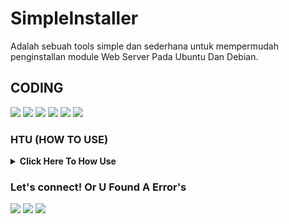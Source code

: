 # SimpleInstaller
Adalah sebuah tools simple dan sederhana untuk mempermudah penginstallan module Web Server Pada Ubuntu Dan Debian.

## CODING
 <p>
    <img src="https://img.shields.io/badge/OS-linux-blue?&logo=linux" />
    <img src="https://img.shields.io/badge/Code-shell-blue?&logo=shell" />
  <img src="https://img.shields.io/badge/OS-ubuntu-blue?&logo=ubuntu" />
    <img src="https://img.shields.io/badge/OS-debian-blue?&logo=debian" />
      <img src="https://img.shields.io/badge/Text%20Editor-Sublime%20text-blue?&logo=sublime%20text&logoColor=blue" />
  <img src="https://gpvc.arturio.dev/imyhacker" />
  </p>
  
  ### HTU (HOW TO USE)
<details>
 <summary><strong>Click Here To How Use</strong></summary>
    - 🤔 git clone https://github.com/imyhacker/simpleinstaller</br>
    - 🤔 cd simpleinstaller</br>
    - 🤔 sh index.sh</br>


</details>

### Let's connect! Or U Found A Error's
<p>
    <a href="https://medium.com/@ariikun" target="blank"><img src="https://img.shields.io/badge/Arii-kun-30302f?style=flat&logo=medium" /></a>
    <a href="https://www.paypal.me/arikungans" target="blank"><img src="https://ionicabizau.github.io/badges/paypal.svg" /></a>
    <a href="https://t.me/darbex_x" target="_blank"><img src="https://img.shields.io/badge/Arii-kun-30302f?style=flat&logo=telegram" /></a>
</p>
